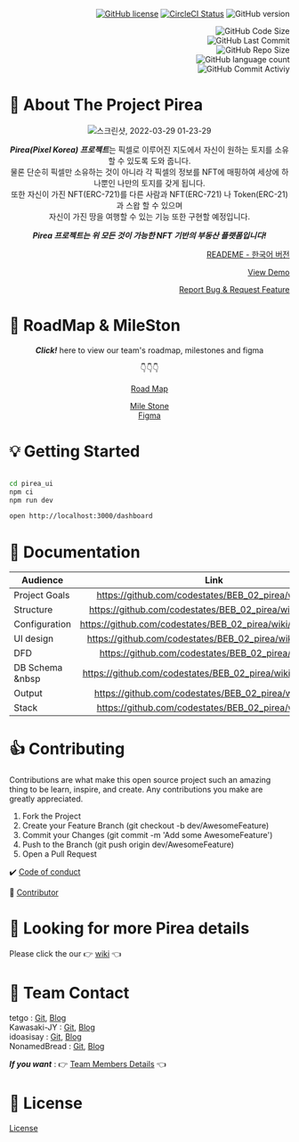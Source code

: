 <div align="right">
  
[![GitHub license](https://img.shields.io/badge/license-MIT-blue.svg)](https://github.com/codestates/BEB_02_pirea/blob/main/LICENSE) [![CircleCI Status](https://circleci.com/gh/codestates/BEB_02_pirea.svg?style=shield&circle-token=d959a6dd5a01fb71788b38d2d799df221a59bd5c)](https://github.com/codestates/BEB_02_pirea) 
![GitHub version](https://img.shields.io/badge/version-0.0.1-critical.svg)  
  <div></div>
  
![GitHub Code Size](https://img.shields.io/github/languages/code-size/codestates/BEB_02_pirea)                                  
![GitHub Last Commit](https://img.shields.io/github/last-commit/codestates/BEB_02_pirea)                                                
![GitHub Repo Size](https://img.shields.io/github/repo-size/codestates/BEB_02_pirea)                                            
![GitHub language count](https://img.shields.io/github/languages/count/codestates/BEB_02_pirea)                                     
![GitHub Commit Activiy](https://img.shields.io/github/commit-activity/y/codestates/BEB_02_pirea )                                          


</div>

# :rocket: About The Project Pirea

<div align="center">

![스크린샷, 2022-03-29 01-23-29](https://user-images.githubusercontent.com/93482597/160443583-30f045a6-dc84-4ae4-a038-927c7a9c2c2b.png)


***Pirea(Pixel Korea) 프로젝트***는 픽셀로 이루어진 지도에서 자신이 원하는 토지를 소유할 수 있도록 도와 줍니다.                            
물론 단순히 픽셀만 소유하는 것이 아니라 각 픽셀의 정보를 NFT에 매핑하여 세상에 하나뿐인 나만의 토지를 갖게 됩니다.                              
또한 자신이 가진 NFT(ERC-721)를 다른 사람과 NFT(ERC-721) 나 Token(ERC-21)과 스왑 할 수 있으며                                  
자신이 가진 땅을 여행할 수 있는 기능 또한 구현할 예정입니다.                        
  
<div></div>
    
***Pirea 프로젝트는 위 모든 것이 가능한 NFT 기반의 부동산 플랫폼입니다!***
  
  <div align="right">

  [READEME - 한국어 버전](https://github.com/codestates/BEB_02_pirea/blob/main/README_ko.md) <div></div>
    
  [View Demo](https://github.com/codestates/BEB_02_pirea/wiki/Output) <div></div>
    
  [Report Bug & Request Feature](https://github.com/codestates/BEB_02_pirea/issues)
    
  </div>
</div>

# :wrench: RoadMap & MileSton

<div align="center">
  
  ***Click!*** here to view our team's roadmap, milestones and figma <div></div>
  :point_down::point_down::point_down:
  
  [Road Map](https://github.com/codestates/BEB_02_pirea/wiki/Roadmap) <div></div>
  [Mile Stone](https://www.notion.so/4add8d561e05403bbaa1f8d2b4e922f2?v=7127d824c7d84cf0b0507b3a23392e28) <div></div>
  [Figma](https://www.figma.com/file/1PocJDvNJANyKxL8cMzof4/LAND-NFT?node-id=0%3A1)
  
</div>

# :bulb: Getting Started



```bash

cd pirea_ui
npm ci
npm run dev

open http://localhost:3000/dashboard

```
# :page_facing_up: Documentation

|Audience|Link|
|---|:---:|
|Project Goals|https://github.com/codestates/BEB_02_pirea/wiki/Goals|
|Structure|https://github.com/codestates/BEB_02_pirea/wiki/Structure|
|Configuration|https://github.com/codestates/BEB_02_pirea/wiki/Configuration|
|UI design|https://github.com/codestates/BEB_02_pirea/wiki/UI-design|
|DFD|https://github.com/codestates/BEB_02_pirea/wiki/DFD|
|DB Schema &nbsp|https://github.com/codestates/BEB_02_pirea/wiki/DB-Schema|
|Output|https://github.com/codestates/BEB_02_pirea/wiki/Output|
|Stack|https://github.com/codestates/BEB_02_pirea/wiki/Stack|

# :thumbsup: Contributing
Contributions are what make this open source project such an amazing thing to be learn, inspire, and create. Any contributions you make are greatly appreciated.

1. Fork the Project
2. Create your Feature Branch (git checkout -b dev/AwesomeFeature)
3. Commit your Changes (git commit -m 'Add some AwesomeFeature')
4. Push to the Branch (git push origin dev/AwesomeFeature)
5. Open a Pull Request


:heavy_check_mark: [Code of conduct](https://github.com/codestates/BEB_02_pirea-1/blob/main/CodeOfConduct.md) <div></div>

:star2: [Contributor](https://github.com/codestates/BEB_02_pirea-1/blob/main/CodeOfConduct.md) <div></div>

# :mag_right: Looking for more Pirea details 
Please click the our :point_right: [wiki](https://github.com/codestates/BEB_02_pirea/wiki) :point_left:
  
  
# :busts_in_silhouette: Team Contact

  <div></div>
  
  tetgo :  [Git](https://github.com/tetgo), [Blog]()                                      
  Kawasaki-JY : [Git](https://github.com/Kawasaki-JY), [Blog]()                                        
  idoasisay : [Git](https://github.com/idoasisay), [Blog]()                                           
  NonamedBread : [Git](https://github.com/NonamedBread), [Blog](https://velog.io/@rbghks2102)                                            
  
  <div></div>
  
  ***If you want*** : :point_right: [Team Members Details](https://github.com/codestates/BEB_02_pirea/wiki/Members) :point_left:
  
# :key: License
[License](https://github.com/codestates/BEB_02_pirea/blob/main/LICENSE)
